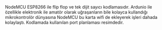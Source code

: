 NodeMCU ESP8266 ile flip flop ve tek dijit sayıcı kodlamasıdır. Ardunio ile özellikle elektronik ile amatör olarak uğraşanların bile kolayca kullandığı mikrokontrolör dünyasına NodeMCU bu karta wifi de ekleyerek işleri dahada kolaylaştı.
Kodlamada kullanılan port planlaması resimdedir.

